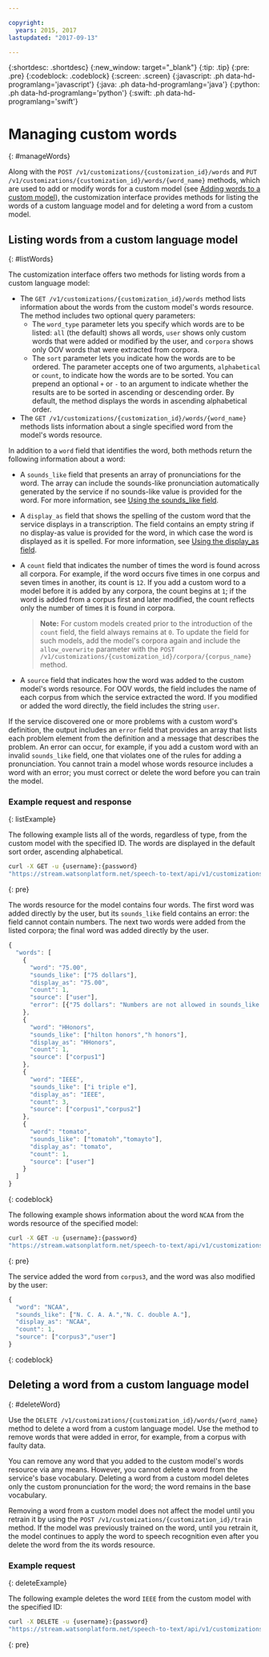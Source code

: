 ```yaml
---

copyright:
  years: 2015, 2017
lastupdated: "2017-09-13"

---
```


{:shortdesc: .shortdesc}
{:new_window: target="_blank"}
{:tip: .tip}
{:pre: .pre}
{:codeblock: .codeblock}
{:screen: .screen}
{:javascript: .ph data-hd-programlang='javascript'}
{:java: .ph data-hd-programlang='java'}
{:python: .ph data-hd-programlang='python'}
{:swift: .ph data-hd-programlang='swift'}

# Managing custom words
{: #manageWords}

Along with the `POST /v1/customizations/{customization_id}/words` and `PUT /v1/customizations/{customization_id}/words/{word_name}` methods, which are used to add or modify words for a custom model (see [Adding words to a custom model](/docs/services/speech-to-text/custom.html#addWords)), the customization interface provides methods for listing the words of a custom language model and for deleting a word from a custom model.

## Listing words from a custom language model
{: #listWords}

The customization interface offers two methods for listing words from a custom language model:

-   The `GET /v1/customizations/{customization_id}/words` method lists information about the words from the custom model's words resource. The method includes two optional query parameters:
    -   The `word_type` parameter lets you specify which words are to be listed: `all` (the default) shows all words, `user` shows only custom words that were added or modified by the user, and `corpora` shows only OOV words that were extracted from corpora.
    -   The `sort` parameter lets you indicate how the words are to be ordered. The parameter accepts one of two arguments, `alphabetical` or `count`, to indicate how the words are to be sorted. You can prepend an optional `+` or `-` to an argument to indicate whether the results are to be sorted in ascending or descending order. By default, the method displays the words in ascending alphabetical order.
-   The `GET /v1/customizations/{customization_id}/words/{word_name}` methods lists information about a single specified word from the model's words resource.

In addition to a `word` field that identifies the word, both methods return the following information about a word:

-   A `sounds_like` field that presents an array of pronunciations for the word. The array can include the sounds-like pronunciation automatically generated by the service if no sounds-like value is provided for the word. For more information, see [Using the sounds_like field](/docs/services/speech-to-text/custom.html#soundsLike).
-   A `display_as` field that shows the spelling of the custom word that the service displays in a transcription. The field contains an empty string if no display-as value is provided for the word, in which case the word is displayed as it is spelled. For more information, see [Using the display_as field](/docs/services/speech-to-text/custom.html#soundsLike).
-   A `count` field that indicates the number of times the word is found across all corpora. For example, if the word occurs five times in one corpus and seven times in another, its count is `12`. If you add a custom word to a model before it is added by any corpora, the count begins at `1`; if the word is added from a corpus first and later modified, the count reflects only the number of times it is found in corpora.

    > **Note:** For custom models created prior to the introduction of the `count` field, the field always remains at `0`. To update the field for such models, add the model's corpora again and include the `allow_overwrite` parameter with the `POST /v1/customizations/{customization_id}/corpora/{corpus_name}` method.
-   A `source` field that indicates how the word was added to the custom model's words resource. For OOV words, the field includes the name of each corpus from which the service extracted the word. If you modified or added the word directly, the field includes the string `user`.

If the service discovered one or more problems with a custom word's definition, the output includes an `error` field that provides an array that lists each problem element from the definition and a message that describes the problem. An error can occur, for example, if you add a custom word with an invalid `sounds_like` field, one that violates one of the rules for adding a pronunciation. You cannot train a model whose words resource includes a word with an error; you must correct or delete the word before you can train the model.

### Example request and response
{: listExample}

The following example lists all of the words, regardless of type, from the custom model with the specified ID. The words are displayed in the default sort order, ascending alphabetical.

```bash
curl -X GET -u {username}:{password}
"https://stream.watsonplatform.net/speech-to-text/api/v1/customizations/{customization_id}/words"
```
{: pre}

The words resource for the model contains four words. The first word was added directly by the user, but its `sounds_like` field contains an error: the field cannot contain numbers. The next two words were added from the listed corpora; the final word was added directly by the user.

```javascript
{
  "words": [
    {
      "word": "75.00",
      "sounds_like": ["75 dollars"],
      "display_as": "75.00",
      "count": 1,
      "source": ["user"],
      "error": [{"75 dollars": "Numbers are not allowed in sounds_like. You can try for example 'seventy five dollars'."}]
    },
    {
      "word": "HHonors",
      "sounds_like": ["hilton honors","h honors"],
      "display_as": "HHonors",
      "count": 1,
      "source": ["corpus1"]
    },
    {
      "word": "IEEE",
      "sounds_like": ["i triple e"],
      "display_as": "IEEE",
      "count": 3,
      "source": ["corpus1","corpus2"]
    },
    {
      "word": "tomato",
      "sounds_like": ["tomatoh","tomayto"],
      "display_as": "tomato",
      "count": 1,
      "source": ["user"]
    }
  ]
}
```
{: codeblock}

The following example shows information about the word `NCAA` from the words resource of the specified model:

```bash
curl -X GET -u {username}:{password}
"https://stream.watsonplatform.net/speech-to-text/api/v1/customizations/{customization_id}/words/NCAA"
```
{: pre}

The service added the word from `corpus3`, and the word was also modified by the user:

```javascript
{
  "word": "NCAA",
  "sounds_like": ["N. C. A. A.","N. C. double A."],
  "display_as": "NCAA",
  "count": 1,
  "source": ["corpus3","user"]
}
```
{: codeblock}

## Deleting a word from a custom language model
{: #deleteWord}

Use the `DELETE /v1/customizations/{customization_id}/words/{word_name}` method to delete a word from a custom language model. Use the method to remove words that were added in error, for example, from a corpus with faulty data.

You can remove any word that you added to the custom model's words resource via any means. However, you cannot delete a word from the service's base vocabulary. Deleting a word from a custom model deletes only the custom pronunciation for the word; the word remains in the base vocabulary.

Removing a word from a custom model does not affect the model until you retrain it by using the `POST /v1/customizations/{customization_id}/train` method. If the model was previously trained on the word, until you retrain it, the model continues to apply the word to speech recognition even after you delete the word from the its words resource.

### Example request
{: deleteExample}

The following example deletes the word `IEEE` from the custom model with the specified ID:

```bash
curl -X DELETE -u {username}:{password}
"https://stream.watsonplatform.net/speech-to-text/api/v1/customizations/{customization_id}/words/IEEE"
```
{: pre}
